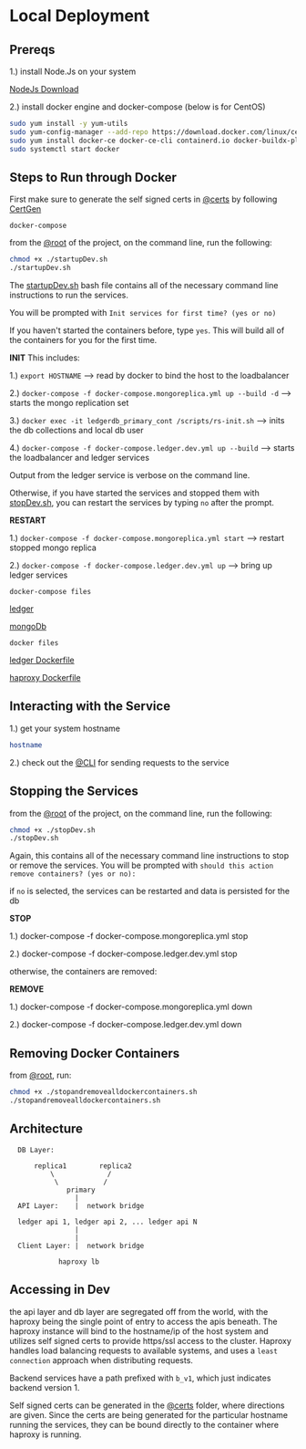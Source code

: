 # Local Deployment


## Prereqs

1.) install Node.Js on your system

[NodeJs Download](https://nodejs.org/en/download)

2.) install docker engine and docker-compose (below is for CentOS)

```bash
sudo yum install -y yum-utils
sudo yum-config-manager --add-repo https://download.docker.com/linux/centos/docker-ce.repo
sudo yum install docker-ce docker-ce-cli containerd.io docker-buildx-plugin docker-compose-plugin
sudo systemctl start docker
```


## Steps to Run through Docker

First make sure to generate the self signed certs in [@certs](../certs/) by following [CertGen](../certs/CertGen.md)

`docker-compose`

from the [@root](../) of the project, on the command line, run the following:
```bash
chmod +x ./startupDev.sh
./startupDev.sh
```

The [startupDev.sh](../startupDev.sh) bash file contains all of the necessary command line instructions to run the services.

You will be prompted with `Init services for first time? (yes or no)`

If you haven't started the containers before, type `yes`. This will build all of the containers for you for the first time.

**INIT**
This includes:

1.) `export HOSTNAME` --> read by docker to bind the host to the loadbalancer

2.) `docker-compose -f docker-compose.mongoreplica.yml up --build -d` --> starts the mongo replication set

3.) `docker exec -it ledgerdb_primary_cont /scripts/rs-init.sh` --> inits the db collections and local db user

4.) `docker-compose -f docker-compose.ledger.dev.yml up --build` --> starts the loadbalancer and ledger services

Output from the ledger service is verbose on the command line.

Otherwise, if you have started the services and stopped them with [stopDev.sh](../stopDev.sh), you can restart the services by typing `no` after the prompt.

**RESTART**

1.) `docker-compose -f docker-compose.mongoreplica.yml start` --> restart stopped mongo replica

2.) `docker-compose -f docker-compose.ledger.dev.yml up` --> bring up ledger services


`docker-compose files`

[ledger](../docker-compose.ledger.dev.yml)

[mongoDb](../docker-compose.mongoreplica.yml)

`docker files`

[ledger Dockerfile](../ledger/Dockerfile)

[haproxy Dockerfile](../lb/Dockerfile.ledger.lb)


## Interacting with the Service

1.) get your system hostname

```bash
hostname
```

2.) check out the [@CLI](../cli/CLI.md) for sending requests to the service


## Stopping the Services

from the [@root](../) of the project, on the command line, run the following:
```bash
chmod +x ./stopDev.sh
./stopDev.sh
```

Again, this contains all of the necessary command line instructions to stop or remove the services. You will be prompted with `should this action remove containers? (yes or no):`

if `no` is selected, the services can be restarted and data is persisted for the db

**STOP**

1.) docker-compose -f docker-compose.mongoreplica.yml stop

2.) docker-compose -f docker-compose.ledger.dev.yml stop

otherwise, the containers are removed:

**REMOVE**

1.) docker-compose -f docker-compose.mongoreplica.yml down

2.) docker-compose -f docker-compose.ledger.dev.yml down

## Removing Docker Containers

from [@root](../), run:

```bash
chmod +x ./stopandremovealldockercontainers.sh
./stopandremovealldockercontainers.sh
```

## Architecture

```
  DB Layer:

      replica1        replica2
          \             /
           \           /
              primary
                |
  API Layer:    |  network bridge

  ledger api 1, ledger api 2, ... ledger api N
                |
                |
  Client Layer: |  network bridge

            haproxy lb           
```

## Accessing in Dev

the api layer and db layer are segregated off from the world, with the haproxy being the single
point of entry to access the apis beneath. The haproxy instance will bind to the hostname/ip of the host system
and utilizes self signed certs to provide https/ssl access to the cluster. Haproxy handles load balancing requests to available systems, and uses a `least connection` approach when distributing requests.

Backend services have a path prefixed with `b_v1`, which just indicates backend version 1.

Self signed certs can be generated in the [@certs](../certs) folder, where directions are given. Since the certs are being generated for the particular hostname running the services, they can be bound directly to the container where haproxy is running.
